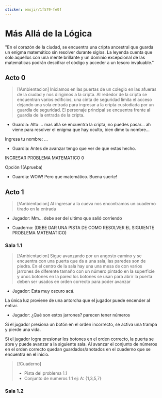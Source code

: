 ```yaml
---
sticker: emoji//1f579-fe0f
---
```

# **Más Allá de la Lógica**

"En el corazón de la ciudad, se encuentra una cripta ancestral que guarda un enigma matemático sin resolver durante siglos. La leyenda cuenta que solo aquellos con una mente brillante y un dominio excepcional de las matemáticas podrán descifrar el código y acceder a un tesoro invaluable." 

## Acto 0

> [!Ambientacion]
> Iniciamos en las puertas de un colegio en las afueras de la ciudad y nos dirigimos a la cripta. Al rededor de la cripta se encuentran varios edificios, una cinta de seguridad limita el acceso dejando una sola entrada para ingresar a la cripta custodiada por un guardia de seguridad.
> El personaje principal se encuentra frente al guardia de la entrada de la cripta.

- Guardia:  Alto … mas allá se encuentra la cripta, no puedes pasar... ah viene para resolver el enigma que hay oculto, bien dime tu nombre...

Ingresa tu nombre: …

- Guardia: Antes de avanzar tengo que ver de que estas hecho.

 INGRESAR PROBLEMA MATEMATICO 0

Opción 1(Aprueba)

- Guardia: WOW! Pero que matemático. Buena suerte! 

## Acto 1

> [!Ambientacion]
> Al ingresar a la cueva nos encontramos un cuaderno tirado en la entrada

- Jugador: Mm... debe ser del ultimo que salió corriendo

- Cuaderno:  (DEBE DAR UNA PISTA DE COMO RESOLVER EL SIGUIENTE PROBLEMA MATEMATICO)

### Sala 1.1
> [!Ambientacion]
>Sigue avanzando por un angosto camino y se encuentra con una puerta que da a una sala, las paredes son de piedra.
>En el centro de la sala hay una una mesa de con varios jarrones de diferente tamaño con un número pintado en la superficie y unos botones en la pared los botones se usan para abrir la puerta deben ser usados en orden correcto para poder avanzar

- Jugador: Esta muy oscuro acá.

La única luz proviene de una antorcha que el jugador puede encender al entrar.

- Jugador: ¿Qué son estos jarrones? parecen tener números

Si el jugador presiona un botón en el orden incorrecto, se activa una trampa y pierde una vida.

Si el jugador logra presionar los botones en el orden correcto, la puerta se abre y puede avanzar a la siguiente sala. Al avanzar el conjunto de números en el orden correcto quedan guardados/anotados en el cuaderno que se encuentra en el inicio.

> [!Cuaderno]
> - Pista del problema 1.1
> - Conjunto de numeros 1.1 ej: A: {1,3,5,7}
>

### Sala 1.2


